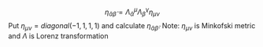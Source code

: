 
$$\eta_{\bar{\alpha}\bar{\beta}} = \Lambda^{\mu}_{\bar{\alpha}}\Lambda^{\nu}_{\bar{\beta}}\eta_{\mu\nu}$$ 
Put $\eta_{\mu\nu}=diagonal(-1,1,1,1)$ and calculate $\eta_{\bar{\alpha}\bar{\beta}}$.
Note: $\eta_{\mu\nu}$ is Minkofski metric and $\Lambda$ is Lorenz transformation 
